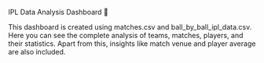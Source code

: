 
IPL Data Analysis Dashboard 🏏

This dashboard is created using matches.csv and ball_by_ball_ipl_data.csv. Here you can see the complete analysis of teams, matches, players, and their statistics. Apart from this, insights like match venue and player average are also included.
